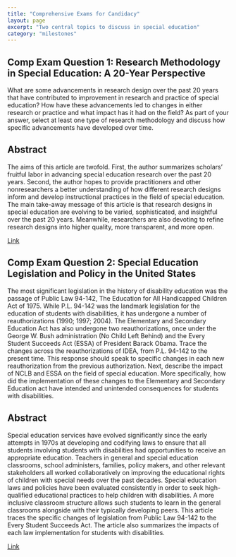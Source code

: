 ```yaml
---
title: "Comprehensive Exams for Candidacy"
layout: page
excerpt: "Two central topics to discuss in special education"
category: "milestones"
---
```


## Comp Exam Question 1: Research Methodology in Special Education: A 20-Year Perspective
What are some advancements in research design over the past 20 years that have contributed to improvement in research and practice of special education? How have these advancements led to changes in either research or practice and what impact has it had on the field? As part of your answer, select at least one type of research methodology and discuss how specific advancements have developed over time.

## Abstract
The aims of this article are twofold. First, the author summarizes scholars’ fruitful labor in advancing special education research over the past 20 years. Second, the author hopes to provide practitioners and other nonresearchers a better understanding of how different research designs inform and develop instructional practices in the field of special education. The main take-away message of this article is that research designs in special education are evolving to be varied, sophisticated, and insightful over the past 20 years. Meanwhile, researchers are also devoting to refine research designs into higher quality, more transparent, and more open.

[Link](https://docs.google.com/document/d/1GgXQ2YEOmyDZhWDUuX9F88VQDPzlLor8/edit?usp=sharing&ouid=117139309059852015937&rtpof=true&sd=true)

## Comp Exam Question 2: Special Education Legislation and Policy in the United States
The most significant legislation in the history of disability education was the passage of Public Law 94-142, The Education for All Handicapped Children Act of 1975. While P.L. 94-142 was the landmark legislation for the education of students with disabilities, it has undergone a number of reauthorizations (1990; 1997; 2004). The Elementary and Secondary Education Act has also undergone two reauthorizations, once under the George W. Bush administration (No Child Left Behind) and the Every Student Succeeds Act (ESSA) of President Barack Obama. Trace the changes across the reauthorizations of IDEA, from P.L. 94-142 to the present time. This response should speak to specific changes in each new reauthorization from the previous authorization. Next, describe the impact of NCLB and ESSA on the field of special education. More specifically, how did the implementation of these changes to the Elementary and Secondary Education act have intended and unintended consequences for students with disabilities.

## Abstract
Special education services have evolved significantly since the early attempts in 1970s at developing and codifying laws to ensure that all students involving students with disabilities had opportunities to receive an appropriate education. Teachers in general and special education classrooms, school administers, families, policy makers, and other relevant stakeholders all worked collaboratively on improving the educational rights of children with special needs over the past decades. Special education laws and policies have been evaluated consistently in order to seek high-qualified educational practices to help children with disabilities. A more inclusive classroom structure allows such students to learn in the general classrooms alongside with their typically developing peers. This article traces the specific changes of legislation from Public Law 94-142 to the Every Student Succeeds Act. The article also summarizes the impacts of each law implementation for students with disabilities.

[Link](https://docs.google.com/document/d/1wcu122XCtai-oj-6sfbgN5rTV8qJwDSM/edit)
